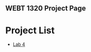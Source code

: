 ## WEBT 1320 Project Page

<h1>Project List</h1>

<ul>


<li><a href="project4/index.html" target="blank">Lab 4</a></li>